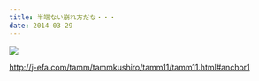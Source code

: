 ```yaml
---
title: 半端ない崩れ方だな・・・
date: 2014-03-29
---
```


![](https://farm8.staticflickr.com/7698/17339733886_a6f291dc30_b.jpg)

http://j-efa.com/tamm/tammkushiro/tamm11/tamm11.html#anchor1
